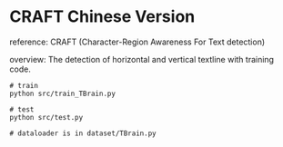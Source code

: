 # CRAFT Chinese Version
reference: CRAFT (Character-Region Awareness For Text detection)

overview: The detection of horizontal and vertical textline with training code.

```
# train
python src/train_TBrain.py

# test
python src/test.py

# dataloader is in dataset/TBrain.py
```
